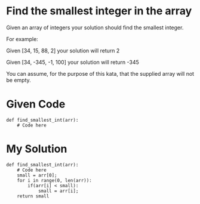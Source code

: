 # Find the smallest integer in the array

Given an array of integers your solution should find the smallest integer.

For example:

Given [34, 15, 88, 2] your solution will return 2

Given [34, -345, -1, 100] your solution will return -345

You can assume, for the purpose of this kata, that the supplied array will not be empty.

# Given Code

```{python}
def find_smallest_int(arr):
    # Code here
```

# My Solution

```{python}
def find_smallest_int(arr):
    # Code here
    small = arr[0];
    for i in range(0, len(arr)):
        if(arr[i] < small):    
            small = arr[i];
    return small
```
